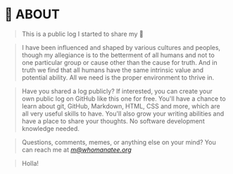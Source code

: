 # 💩 ABOUT

> This is a public log I started to share my 💩

> I have been influenced and shaped by various cultures and peoples, though my allegiance is to the betterment of all humans and not to one particular group or cause other than the cause for truth. And in truth we find that all humans have the same intrinsic value and potential ability. All we need is the proper environment to thrive in.

> Have you shared a log publicly? If interested, you can create your own public log on GitHub like this one for free. You'll have a chance to learn about git, GitHub, Markdown, HTML, CSS and more, which are all very useful skills to have. You'll also grow your writing abilities and have a place to share your thoughts. No software development knowledge needed.

> Questions, comments, memes, or anything else on your mind? You can reach me at *m@whomanatee.org*

> Holla!
